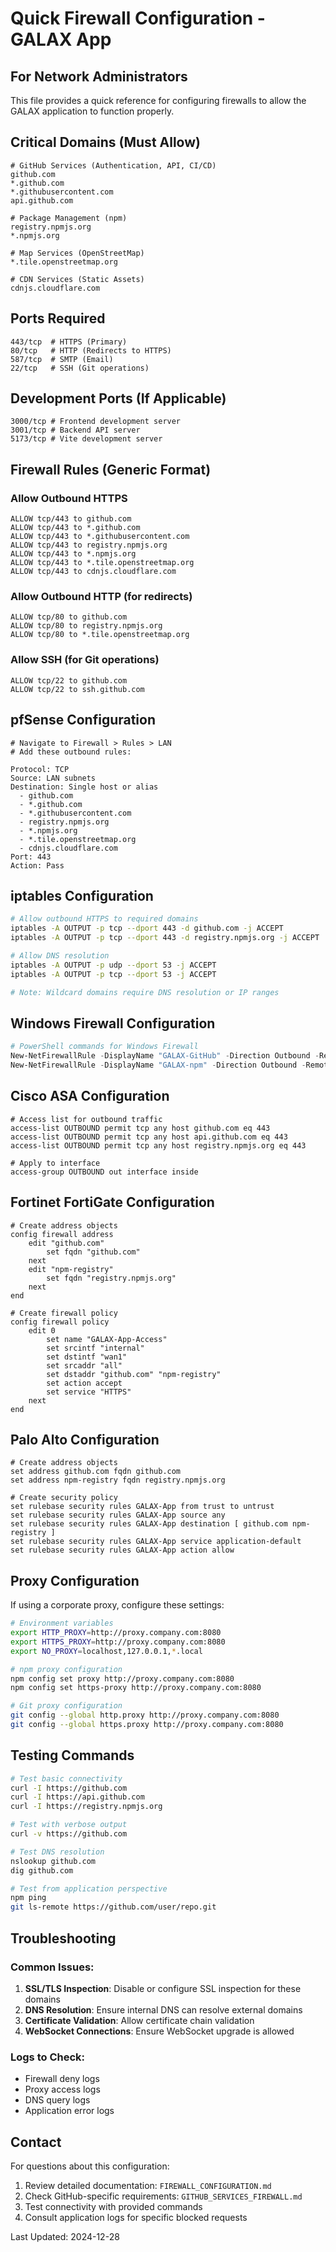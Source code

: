 # Quick Firewall Configuration - GALAX App

## For Network Administrators

This file provides a quick reference for configuring firewalls to allow the GALAX application to function properly.

## Critical Domains (Must Allow)

```
# GitHub Services (Authentication, API, CI/CD)
github.com
*.github.com
*.githubusercontent.com
api.github.com

# Package Management (npm)
registry.npmjs.org
*.npmjs.org

# Map Services (OpenStreetMap)
*.tile.openstreetmap.org

# CDN Services (Static Assets)
cdnjs.cloudflare.com
```

## Ports Required

```
443/tcp  # HTTPS (Primary)
80/tcp   # HTTP (Redirects to HTTPS)
587/tcp  # SMTP (Email)
22/tcp   # SSH (Git operations)
```

## Development Ports (If Applicable)

```
3000/tcp # Frontend development server
3001/tcp # Backend API server
5173/tcp # Vite development server
```

## Firewall Rules (Generic Format)

### Allow Outbound HTTPS
```
ALLOW tcp/443 to github.com
ALLOW tcp/443 to *.github.com
ALLOW tcp/443 to *.githubusercontent.com
ALLOW tcp/443 to registry.npmjs.org
ALLOW tcp/443 to *.npmjs.org
ALLOW tcp/443 to *.tile.openstreetmap.org
ALLOW tcp/443 to cdnjs.cloudflare.com
```

### Allow Outbound HTTP (for redirects)
```
ALLOW tcp/80 to github.com
ALLOW tcp/80 to registry.npmjs.org
ALLOW tcp/80 to *.tile.openstreetmap.org
```

### Allow SSH (for Git operations)
```
ALLOW tcp/22 to github.com
ALLOW tcp/22 to ssh.github.com
```

## pfSense Configuration

```
# Navigate to Firewall > Rules > LAN
# Add these outbound rules:

Protocol: TCP
Source: LAN subnets
Destination: Single host or alias
  - github.com
  - *.github.com
  - *.githubusercontent.com
  - registry.npmjs.org
  - *.npmjs.org
  - *.tile.openstreetmap.org
  - cdnjs.cloudflare.com
Port: 443
Action: Pass
```

## iptables Configuration

```bash
# Allow outbound HTTPS to required domains
iptables -A OUTPUT -p tcp --dport 443 -d github.com -j ACCEPT
iptables -A OUTPUT -p tcp --dport 443 -d registry.npmjs.org -j ACCEPT

# Allow DNS resolution
iptables -A OUTPUT -p udp --dport 53 -j ACCEPT
iptables -A OUTPUT -p tcp --dport 53 -j ACCEPT

# Note: Wildcard domains require DNS resolution or IP ranges
```

## Windows Firewall Configuration

```powershell
# PowerShell commands for Windows Firewall
New-NetFirewallRule -DisplayName "GALAX-GitHub" -Direction Outbound -RemoteAddress github.com -Protocol TCP -RemotePort 443 -Action Allow
New-NetFirewallRule -DisplayName "GALAX-npm" -Direction Outbound -RemoteAddress registry.npmjs.org -Protocol TCP -RemotePort 443 -Action Allow
```

## Cisco ASA Configuration

```
# Access list for outbound traffic
access-list OUTBOUND permit tcp any host github.com eq 443
access-list OUTBOUND permit tcp any host api.github.com eq 443
access-list OUTBOUND permit tcp any host registry.npmjs.org eq 443

# Apply to interface
access-group OUTBOUND out interface inside
```

## Fortinet FortiGate Configuration

```
# Create address objects
config firewall address
    edit "github.com"
        set fqdn "github.com"
    next
    edit "npm-registry"
        set fqdn "registry.npmjs.org"
    next
end

# Create firewall policy
config firewall policy
    edit 0
        set name "GALAX-App-Access"
        set srcintf "internal"
        set dstintf "wan1"
        set srcaddr "all"
        set dstaddr "github.com" "npm-registry"
        set action accept
        set service "HTTPS"
    next
end
```

## Palo Alto Configuration

```
# Create address objects
set address github.com fqdn github.com
set address npm-registry fqdn registry.npmjs.org

# Create security policy
set rulebase security rules GALAX-App from trust to untrust
set rulebase security rules GALAX-App source any
set rulebase security rules GALAX-App destination [ github.com npm-registry ]
set rulebase security rules GALAX-App service application-default
set rulebase security rules GALAX-App action allow
```

## Proxy Configuration

If using a corporate proxy, configure these settings:

```bash
# Environment variables
export HTTP_PROXY=http://proxy.company.com:8080
export HTTPS_PROXY=http://proxy.company.com:8080
export NO_PROXY=localhost,127.0.0.1,*.local

# npm proxy configuration
npm config set proxy http://proxy.company.com:8080
npm config set https-proxy http://proxy.company.com:8080

# Git proxy configuration
git config --global http.proxy http://proxy.company.com:8080
git config --global https.proxy http://proxy.company.com:8080
```

## Testing Commands

```bash
# Test basic connectivity
curl -I https://github.com
curl -I https://api.github.com
curl -I https://registry.npmjs.org

# Test with verbose output
curl -v https://github.com

# Test DNS resolution
nslookup github.com
dig github.com

# Test from application perspective
npm ping
git ls-remote https://github.com/user/repo.git
```

## Troubleshooting

### Common Issues:
1. **SSL/TLS Inspection**: Disable or configure SSL inspection for these domains
2. **DNS Resolution**: Ensure internal DNS can resolve external domains
3. **Certificate Validation**: Allow certificate chain validation
4. **WebSocket Connections**: Ensure WebSocket upgrade is allowed

### Logs to Check:
- Firewall deny logs
- Proxy access logs
- DNS query logs
- Application error logs

## Contact

For questions about this configuration:
1. Review detailed documentation: `FIREWALL_CONFIGURATION.md`
2. Check GitHub-specific requirements: `GITHUB_SERVICES_FIREWALL.md`
3. Test connectivity with provided commands
4. Consult application logs for specific blocked requests

Last Updated: 2024-12-28